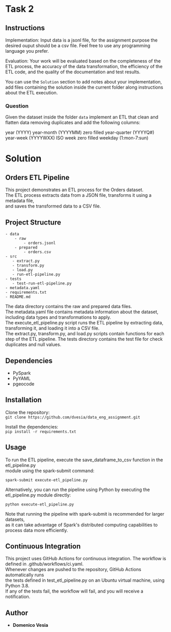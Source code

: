 # Task 2

## Instructions
Implementation: Input data is a jsonl file, for the assignment purpose the desired ouput should be a csv file. Feel free to use any programming language you prefer.

Evaluation: Your work will be evaluated based on the completeness of the ETL process, the accuracy of the data transformation, the efficiency of the ETL code, and the quality of the documentation and test results.

You can use the `Solution` section to add notes about your implementation, add files containing the solution inside the current folder along instructions about the ETL execution.

### Question

Given the dataset inside the folder `data` implement an ETL that clean and flatten data removing duplicates and add the following columns:

year (YYYY)
year-month (YYYYMM) zero filled
year-quarter (YYYYQ#)
year-week (YYYYWXX) ISO week zero filled
weekday (1:mon-7:sun)

# Solution
##  Orders ETL Pipeline
This project demonstrates an ETL process for the Orders dataset.      
The ETL process extracts data from a JSON file, transforms it using a metadata file,   
and saves the transformed data to a CSV file.  

## Project Structure  

```
- data  
    - raw
        - orders.jsonl
    - prepared
        - orders.csv
- src
   - extract.py
   - transform.py
   - load.py
   - run-etl-pipeline.py
- tests
   - test-run-etl-pipeline.py
- metadata.yaml
- requirements.txt
- README.md
```

The data directory contains the raw and prepared data files.  
The metadata.yaml file contains metadata information about the dataset,   
including data types and transformations to apply.   
The execute_etl_pipeline.py script runs the ETL pipeline by extracting data, 
transforming it, and loading it into a CSV file.   
The extract.py, transform.py, and load.py scripts contain functions for each step of the ETL pipeline.
The tests directory contains the test file for check duplicates and null values.  

## Dependencies
- PySpark  
- PyYAML  
- pgeocode  
  
## Installation  
Clone the repository:    
`git clone https://github.com/dvesia/data_eng_assignment.git`    

Install the dependencies:  
`pip install -r requirements.txt  `

## Usage
To run the ETL pipeline, execute the save_dataframe_to_csv function in the etl_pipeline.py   
module using the spark-submit command:

<code>spark-submit execute-etl_pipeline.py</code>

Alternatively, you can run the pipeline using Python by executing the etl_pipeline.py module directly:

<code>python execute-etl_pipeline.py</code>

Note that running the pipeline with spark-submit is recommended for larger datasets,  
as it can take advantage of Spark's distributed computing capabilities to process data more efficiently.

## Continuous Integration
This project uses GitHub Actions for continuous integration. 
The workflow is defined in .github/workflows/ci.yaml.   
Whenever changes are pushed to the repository, GitHub Actions automatically runs   
the tests defined in test_etl_pipeline.py on an Ubuntu virtual machine, using Python 3.8.  
If any of the tests fail, the workflow will fail, and you will receive a notification.  

## Author
- __Domenico Vesia__
